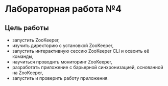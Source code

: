 # Лабораторная работа №4

## Цель работы

- запустить ZooKeeper,
- изучить директорию с установкой ZooKeeper,
- запустить интерактивную сессию ZooKeeper CLI и освоить её команды,
- научиться проводить мониторинг ZooKeeper,
- разработать приложение с барьерной синхронизацией, основанной на ZooKeeper,
- запустить и проверить работу приложения.
